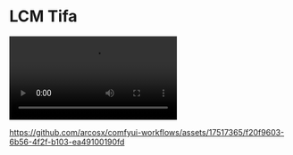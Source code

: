 # LCM Tifa
![](./output.mp4)


https://github.com/arcosx/comfyui-workflows/assets/17517365/f20f9603-6b56-4f2f-b103-ea49100190fd

